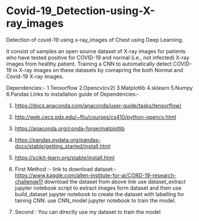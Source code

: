 # Covid-19_Detection-using-X-ray_images

Detection of covid-19 using x-ray_images of Chest using Deep Learning.

It consist of samples an open source dataset of X-ray images for patients who have tested positive for COVID-19 and 
normal (i.e., not infected) X-ray images from healthy patient.
Training a CNN to automatically detect COVID-19 in X-ray images on these datasets by comapring the both Normal and Covid-19 X-ray images. 

Dependencies:-
1.Tensorflow
2.Opencv(cv2)
3.Matplotlib
4.sklearn
5.Numpy
6.Pandas
Links to installation guide of Dependencies:-
1. https://docs.anaconda.com/anaconda/user-guide/tasks/tensorflow/
2. http://web.cecs.pdx.edu/~fliu/courses/cs410/python-opencv.html
3. https://anaconda.org/conda-forge/matplotlib
4. https://pandas.pydata.org/pandas-docs/stable/getting_started/install.html
5. https://scikit-learn.org/stable/install.html

1. First Method :-
link to download dataset:- https://www.kaggle.com/allen-institute-for-ai/CORD-19-research-challenge11
download the dataset from above link
use dataset_extract jupyter notebook script to extract images form dataset and then use build_dataset jupyter notebook to create the dataset with labelling for taining CNN.
use CNN_model jupyter notebook to train the model.
2. Second :
You can directly use my dataset to train the model
